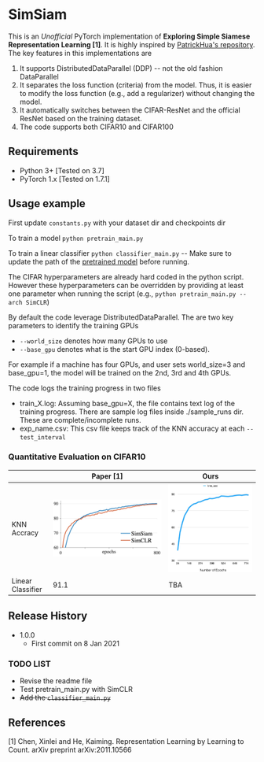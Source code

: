 # SimSiam
This is an _Unofficial_ PyTorch implementation of **Exploring Simple Siamese Representation Learning [1]**. It is highly inspired by [PatrickHua's repository](https://github.com/PatrickHua/SimSiam). The key features in this implementations are

1. It supports DistributedDataParallel (DDP) -- not the old fashion DataParallel
2. It separates the loss function (criteria) from the model. Thus, it is easier to modify the loss function (e.g., add a regularizer) without changing the model.
3. It automatically switches between the CIFAR-ResNet and the official ResNet based on the training dataset.
4. The code supports both CIFAR10 and CIFAR100

## Requirements

* Python 3+ [Tested on 3.7]
* PyTorch 1.x [Tested on 1.7.1]


## Usage example

First update `constants.py` with your dataset dir and checkpoints dir

To train a model `python pretrain_main.py` 

To train a linear classifier `python classifier_main.py` -- Make sure to update the path of the [pretrained model](https://github.com/ahmdtaha/simsiam/blob/1975eb6749cc06d1df2a781b4ed9c234ad008c40/classifier_main.py#L107) before running.

The CIFAR hyperparameters are already hard coded in the python script. However these hyperparameters can be overridden by providing at least one parameter when running the script (e.g., `python pretrain_main.py --arch SimCLR`) 

By default the code leverage DistributedDataParallel. The are two key parameters to identify the training GPUs
* `--world_size` denotes how many GPUs to use
* `--base_gpu` denotes what is the start GPU index (0-based). 
  
For example if a machine has four GPUs, and user sets world_size=3 and base_gpu=1, the model will be trained on the 2nd, 3rd and 4th GPUs.

The code logs the training progress in two files

* train_X.log: Assuming base_gpu=X, the file contains text log of the training progress. There are sample log files inside ./sample_runs dir. These are complete/incomplete runs.
* exp_name.csv: This csv file keeps track of the KNN accuracy at each `--test_interval`

### Quantitative Evaluation on CIFAR10

|                   | Paper [1] | Ours |
|-------------------|------------|-------------|
|     KNN Accracy     |![](./imgs/paper.jpg)|![](./imgs/pretrain_phase.jpg)|
|     Linear Classifier     |91.1| TBA|


## Release History
* 1.0.0
    * First commit on 8 Jan 2021

### TODO LIST
* Revise the readme file
* Test pretrain_main.py with SimCLR
* ~~Add the `classifier_main.py`~~

## References
[1] Chen, Xinlei and He, Kaiming. Representation Learning by Learning to Count. arXiv preprint arXiv:2011.10566 
